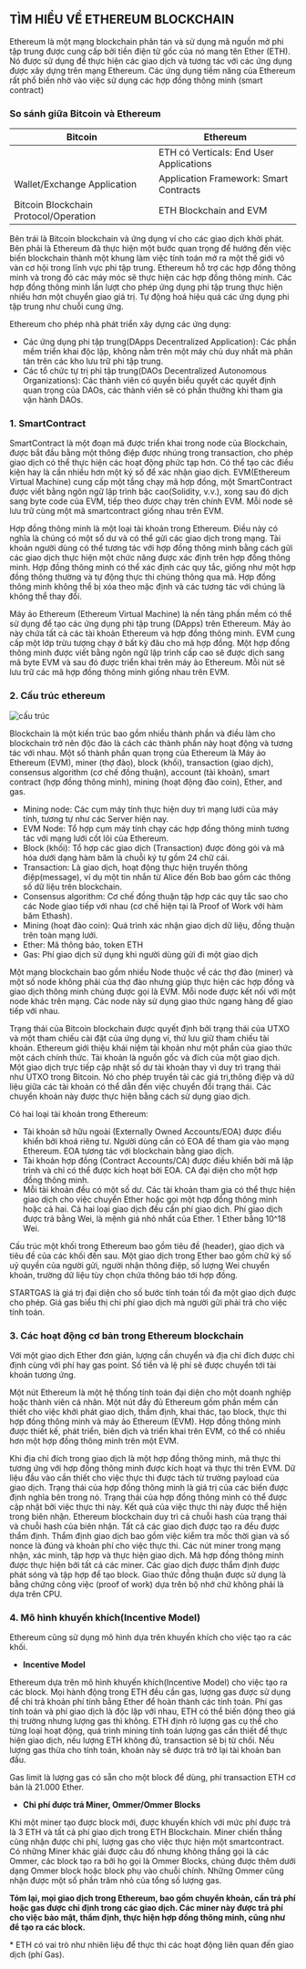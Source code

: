 ## **TÌM HIỂU VỀ ETHEREUM BLOCKCHAIN**

Ethereum là một mạng blockchain phân tán và sử dụng mã nguồn mở phi tập trung được cung cấp bởi tiền điện tử gốc của nó mang tên Ether (ETH). Nó được sử dụng để thực hiện các giao dịch và tương tác với các ứng dụng được xây dựng trên mạng Ethereum. Các ứng dụng tiềm năng của Ethereum rất phổ biến nhờ vào việc sử dụng các hợp đồng thông minh (smart contract)

### **So sánh giữa Bitcoin và Ethereum**

|**Bitcoin**|**Ethereum**|
| ------ | ------ |
|<p></p><p></p>|ETH có Verticals: End User Applications|
|Wallet/Exchange Application|Application Framework: Smart Contracts|
|Bitcoin Blockchain Protocol/Operation |ETH Blockchain and EVM|

Bên trái là Bitcoin blockchain và ứng dụng ví cho các giao dịch khởi phát. Bên phải là Ethereum đã thực hiện một bước quan trọng để hướng đến việc biến blockchain thành một khung làm việc tính toán mở ra một thế giới vô vàn cơ hội trong lĩnh vực phi tập trung. Ethereum hỗ trợ các hợp đồng thông minh và trong đó các máy móc sẽ thực hiện các hợp đồng thông minh. Các hợp đồng thông minh lần lượt cho phép ứng dụng phi tập trung thực hiện nhiều hơn một chuyển giao giá trị. Tự động hoá hiệu quả các ứng dụng phi tập trung như chuỗi cung ứng.

Ethereum cho phép nhà phát triển xây dựng các ứng dụng:

- Các ứng dụng phi tập trung(DApps Decentralized Application): Các phần mềm triển khai độc lập, không nằm trên một máy chủ duy nhất mà phân tán trên các kho lưu trữ phi tập trung.
- Các tổ chức tự trị phi tập trung(DAOs Decentralized Autonomous Organizations): Các thành viên có quyền biểu quyết các quyết định quan trọng của DAOs, các thành viên sẽ có phần thưởng khi tham gia vận hành DAOs.

### **1. SmartContract** 

SmartContract là một đoạn mã được triển khai trong node của Blockchain, được bắt đầu bằng một thông điệp được nhúng trong transaction, cho phép giao dịch có thể thực hiện các hoạt động phức tạp hơn. Có thể tạo các điều kiện hay là cần nhiều hơn một ký số để xác nhận giao dịch. EVM(Ethereum Virtual Machine) cung cấp một tầng chạy mã hợp đồng, một SmartContract được viết bằng ngôn ngữ lập trình bậc cao(Solidity, v.v.), xong sau đó dịch sang byte code của EVM, tiếp theo được chạy trên chính EVM. Mỗi node sẽ lưu trữ cùng một mã smartcontract giống nhau trên EVM.

Hợp đồng thông minh là một loại tài khoản trong Ethereum. Điều này có nghĩa là chúng có một số dư và có thể gửi các giao dịch trong mạng. Tài khoản người dùng có thể tương tác với hợp đồng thông minh bằng cách gửi các giao dịch thực hiện một chức năng được xác định trên hợp đồng thông minh. Hợp đồng thông minh có thể xác định các quy tắc, giống như một hợp đồng thông thường và tự động thực thi chúng thông qua mã. Hợp đồng thông minh không thể bị xóa theo mặc định và các tương tác với chúng là không thể thay đổi.

Máy ảo Ethereum (Ethereum Virtual Machine) là nền tảng phần mềm có thể sử dụng để tạo các ứng dụng phi tập trung (DApps) trên Ethereum. Máy ảo này chứa tất cả các tài khoản Ethereum và hợp đồng thông minh. EVM cung cấp một lớp trừu tượng chạy ở bất kỳ đâu cho mã hợp đồng. Một hợp đồng thông minh được viết bằng ngôn ngữ lập trình cấp cao sẽ được dịch sang mã byte EVM và sau đó được triển khai trên máy ảo Ethereum. Mỗi nút sẽ lưu trữ các mã hợp đồng thông minh giống nhau trên EVM.

### **2. Cấu trúc ethereum**

![cấu trúc](https://coin68.com/wp-content/uploads/2018/09/cau-truc-blockchain-cua-ethereum-1536x652.png)

Blockchain là một kiến ​​trúc bao gồm nhiều thành phần và điều làm cho blockchain trở nên độc đáo là cách các thành phần này hoạt động và tương tác với nhau. Một số thành phần quan trọng của Ethereum là Máy ảo Ethereum (EVM), miner (thợ đào), block (khối), transaction (giao dịch), consensus algorithm (cơ chế đồng thuận), account (tài khoản), smart contract (hợp đồng thông minh), mining (hoạt động đào coin), Ether, and gas.

- Mining node: Các cụm máy tính thực hiện duy trì mạng lưới của máy tính, tương tự như các Server hiện nay.
- EVM Node: Tổ hợp cụm máy tính chạy các hợp đồng thông minh tương tác với mạng lưới cốt lõi của Ethereum.
- Block (khối): Tổ hợp các giao dịch (Transaction) được đóng gói và mã hóa dưới dạng hàm băm là chuỗi ký tự gồm 24 chữ cái.
- Transaction: Là giao dịch, hoạt động thực hiện truyền thông điệp(message), ví dụ một tin nhắn từ Alice đến Bob bao gồm các thông số dữ liệu trên blockchain.
- Consensus algorithm: Cơ chế đồng thuận tập hợp các quy tắc sao cho các Node giao tiếp với nhau (cơ chế hiện tại là Proof of Work với hàm băm Ethash).
- Mining (hoạt đào coin): Quá trình xác nhận giao dịch dữ liệu, đồng thuận trên toàn mạng lưới.
- Ether: Mã thông báo, token ETH
- Gas: Phí giao dịch sử dụng khi người dùng gửi đi một giao dịch

Một mạng blockchain bao gồm nhiều Node thuộc về các thợ đào (miner) và một số node không phải của thợ đào nhưng giúp thực hiện các hợp đồng và giao dịch thông minh chúng được gọi là EVM. Mỗi node được kết nối với một node khác trên mạng. Các node này sử dụng giao thức ngang hàng để giao tiếp với nhau.

Trạng thái của Bitcoin blockchain được quyết định bởi trạng thái của UTXO và một tham chiếu cài đặt của ứng dụng ví, thứ lưu giữ tham chiếu tài khoản. Ethereum giới thiệu khái niệm tài khoản như một phần của giao thức một cách chính thức. Tài khoản là nguồn gốc và đích của một giao dịch. Một giao dịch trực tiếp cập nhật số dư tài khoản thay vì duy trì trạng thái như UTXO trong Bitcoin. Nó cho phép truyền tải các giá trị,thông điệp và dữ liệu giữa các tài khoản có thể dẫn đến việc chuyển đổi trạng thái. Các chuyển khoản này được thực hiện bằng cách sử dụng giao dịch.

Có hai loại tài khoản trong Ethereum:

- Tài khoản sở hữu ngoài (Externally Owned Accounts/EOA) được điều khiển bởi khoá riêng tư. Người dùng cần có EOA để tham gia vào mạng Ethereum. EOA tương tác với blockchain bằng giao dịch.
- Tài khoản hợp đồng (Contract Accounts/CA) được điều khiển bởi mã lập trình và chỉ có thể được kích hoạt bởi EOA. CA đại diện cho một hợp đồng thông minh.
- Mỗi tài khoản đều có một số dư. Các tài khoản tham gia có thể thực hiện giao dịch cho việc chuyển Ether hoặc gọi một hợp đồng thông minh hoặc cả hai. Cả hai loại giao dịch đều cần phí giao dịch. Phí giao dịch được trả bằng Wei, là mệnh giá nhỏ nhất của Ether. 1 Ether bằng 10^18 Wei.

Cấu trúc một khối trong Ethereum bao gồm tiêu đề (header), giao dịch và tiêu đề của các khối đến sau. Một giao dịch trong Ether bao gồm chữ ký số uỷ quyền của người gửi, người nhận thông điệp, số lượng Wei chuyển khoản, trường dữ liệu tùy chọn chứa thông báo tới hợp đồng.

STARTGAS là giá trị đại diện cho số bước tính toán tối đa một giao dịch được cho phép. Giá gas biểu thị chi phí giao dịch mà người gửi phải trả cho việc tính toán.

### **3. Các hoạt động cơ bản trong Ethereum blockchain**

Với một giao dịch Ether đơn giản, lượng cần chuyển và địa chỉ đích được chỉ định cùng với phí hay gas point. Số tiền và lệ phí sẽ được chuyển tới tài khoản tương ứng.

Một nút Ethereum là một hệ thống tính toán đại diện cho một doanh nghiệp hoặc thành viên cá nhân. Một nút đầy đủ Ethereum gồm phần mềm cần thiết cho việc khởi phát giao dịch, thẩm định, khai thác, tạo block, thực thi hợp đồng thông minh và máy ảo Ethereum (EVM). Hợp đồng thông minh được thiết kế, phát triển, biên dịch và triển khai trên EVM, có thể có nhiều hơn một hợp đồng thông minh trên một EVM.

Khi địa chỉ đích trong giao dịch là một hợp đồng thông minh, mã thực thi tương ứng với hợp đồng thông minh được kích hoạt và thực thi trên EVM. Dữ liệu đầu vào cần thiết cho việc thực thi được tách từ trường payload của giao dịch. Trạng thái của hợp đồng thông minh là giá trị của các biến được định nghĩa bên trong nó. Trạng thái của hợp đồng thông minh có thể được cập nhật bởi việc thực thi này. Kết quả của việc thực thi này được thể hiện trong biên nhận. Ethereum blockchain duy trì cả chuỗi hash của trạng thái và chuỗi hash của biên nhận. Tất cả các giao dịch được tạo ra đều được thẩm định. Thẩm định giao dịch bao gồm việc kiểm tra mốc thời gian và số nonce là đúng và khoản phí cho việc thực thi. Các nút miner trong mạng nhận, xác minh, tập hợp và thực hiện giao dịch. Mã hợp đồng thông minh được thực hiện bởi tất cả các miner. Các giao dịch được thẩm định được phát sóng và tập hợp để tạo block. Giao thức đồng thuận được sử dụng là bằng chứng công việc (proof of work) dựa trên bộ nhớ chứ không phải là dựa trên CPU.

### **4. Mô hình khuyến khích(Incentive Model)**

Ethereum cũng sử dụng mô hình dựa trên khuyến khích cho việc tạo ra các khối.

- **Incentive Model** 

Ethereum dựa trên mô hình khuyến khích(Incentive Model) cho việc tạo ra các block. Mọi hành động trong ETH đều cần gas, lượng gas được sử dụng để chi trả khoản phí tính bằng Ether để hoàn thành các tính toán. Phí gas tính toán và phí giao dịch là độc lập với nhau, ETH có thể biến động theo giá thị trường nhưng lượng gas thì không. ETH định rõ lượng gas cụ thể cho từng loại hoạt động, quá trình mining tính toán lượng gas cần thiết để thực hiện giao dịch, nếu lượng ETH không đủ, transaction sẽ bị từ chối. Nếu lượng gas thừa cho tính toán, khoản này sẽ được trả trở lại tài khoản ban đầu.

Gas limit là lượng gas có sẵn cho một block để dùng, phí transaction ETH cơ bản là 21.000 Ether.

- **Chi phí được trả Miner, Ommer/Ommer Blocks**

Khi một miner tạo được block mới, được khuyến khích với mức phí được trả là 3 ETH và tất cả phí giao dịch trong ETH Blockchain. Miner chiến thắng cũng nhận được chi phí, lượng gas cho việc thực hiện một smartcontract. Có những Miner khác giải được câu đố nhưng không thắng gọi là các Ommer, các block tạo ra bởi họ gọi là Ommer Blocks, chúng được thêm dưới dạng Ommer block hoặc block phụ vào chuỗi chính. Những Ommer cũng nhận được một số phần trăm nhỏ của tổng số lượng gas.

**Tóm lại, mọi giao dịch trong Ethereum, bao gồm chuyển khoản, cần trả phí hoặc gas được chỉ định trong các giao dịch. Các miner này được trả phí cho việc bảo mật, thẩm định, thực hiện hợp đồng thông minh, cũng như để tạo ra các block.**


\* ETH có vai trò như nhiên liệu để thực thi các hoạt động liên quan đến giao dịch (phí Gas).






